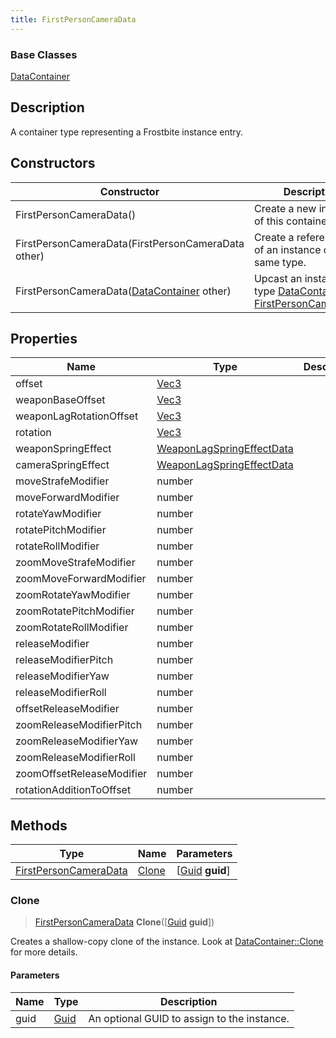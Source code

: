 ```yaml
---
title: FirstPersonCameraData
---
```

### Base Classes

[DataContainer](/vext/ref/shared/class/datacontainer)

## Description

A container type representing a Frostbite instance entry.

## Constructors

| Constructor                                                                      | Description                                                                                                                       |
| -------------------------------------------------------------------------------- | --------------------------------------------------------------------------------------------------------------------------------- |
| FirstPersonCameraData()                                                          | Create a new instance of this container type.                                                                                     |
| FirstPersonCameraData(FirstPersonCameraData other)                               | Create a reference copy of an instance of the same type.                                                                          |
| FirstPersonCameraData([DataContainer](/vext/ref/shared/class/datacontainer) other) | Upcast an instance of type [DataContainer](/vext/ref/shared/class/datacontainer) to [FirstPersonCameraData](FirstPersonCameraData). |

## Properties

| Name                      | Type                                                   | Description |
| ------------------------- | ------------------------------------------------------ | ----------- |
| offset                    | [Vec3](/vext/ref/shared/class/Vec3)                      |             |
| weaponBaseOffset          | [Vec3](/vext/ref/shared/class/Vec3)                      |             |
| weaponLagRotationOffset   | [Vec3](/vext/ref/shared/class/Vec3)                      |             |
| rotation                  | [Vec3](/vext/ref/shared/class/Vec3)                      |             |
| weaponSpringEffect        | [WeaponLagSpringEffectData](WeaponLagSpringEffectData) |             |
| cameraSpringEffect        | [WeaponLagSpringEffectData](WeaponLagSpringEffectData) |             |
| moveStrafeModifier        | number                                                 |             |
| moveForwardModifier       | number                                                 |             |
| rotateYawModifier         | number                                                 |             |
| rotatePitchModifier       | number                                                 |             |
| rotateRollModifier        | number                                                 |             |
| zoomMoveStrafeModifier    | number                                                 |             |
| zoomMoveForwardModifier   | number                                                 |             |
| zoomRotateYawModifier     | number                                                 |             |
| zoomRotatePitchModifier   | number                                                 |             |
| zoomRotateRollModifier    | number                                                 |             |
| releaseModifier           | number                                                 |             |
| releaseModifierPitch      | number                                                 |             |
| releaseModifierYaw        | number                                                 |             |
| releaseModifierRoll       | number                                                 |             |
| offsetReleaseModifier     | number                                                 |             |
| zoomReleaseModifierPitch  | number                                                 |             |
| zoomReleaseModifierYaw    | number                                                 |             |
| zoomReleaseModifierRoll   | number                                                 |             |
| zoomOffsetReleaseModifier | number                                                 |             |
| rotationAdditionToOffset  | number                                                 |             |

## Methods

| Type                                           | Name            | Parameters                                     |
| ---------------------------------------------- | --------------- | ---------------------------------------------- |
| [FirstPersonCameraData](FirstPersonCameraData) | [Clone](#clone) | \[[Guid](/vext/ref/shared/class/guid) **guid**\] |

### Clone

> [FirstPersonCameraData](FirstPersonCameraData) **Clone**(\[[Guid](/vext/ref/shared/class/guid) **guid**\])

Creates a shallow-copy clone of the instance. Look at [DataContainer::Clone](/vext/ref/shared/class/datacontainer#clone) for more details.

#### Parameters

| Name | Type         | Description                                 |
| ---- | ------------ | ------------------------------------------- |
| guid | [Guid](Guid) | An optional GUID to assign to the instance. |
